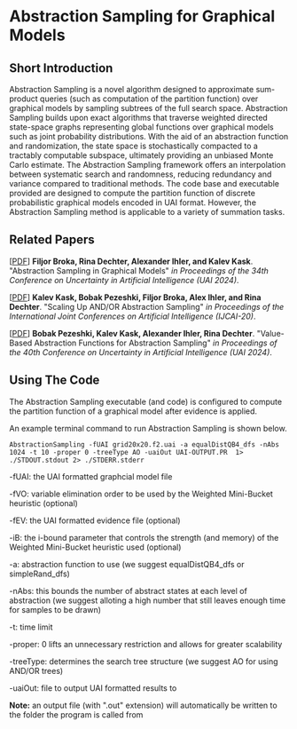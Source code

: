 # Abstraction Sampling for Graphical Models

## Short Introduction

Abstraction Sampling is a novel algorithm designed to approximate sum-product queries (such as computation of the partition function) over graphical models by sampling subtrees of the full search space. Abstraction Sampling builds upon exact algorithms that traverse weighted directed state-space graphs representing global functions over graphical models such as joint probability distributions.  With the aid of an abstraction function and randomization, the state space is stochastically compacted to a tractably computable subspace, ultimately providing an unbiased Monte Carlo estimate. The Abstraction Sampling framework offers an interpolation between systematic search and randomness, reducing redundancy and variance compared to traditional methods.  The code base and executable provided are designed to compute the partition function of discrete probabilistic graphical models encoded in UAI format. However, the Abstraction Sampling method is applicable to a variety of summation tasks.

## Related Papers

[[PDF](https://ics.uci.edu/~dechter/publications/r248.pdf)] **Filjor Broka, Rina Dechter, Alexander Ihler, and Kalev Kask**. "Abstraction Sampling in Graphical Models" *in Proceedings of the 34th Conference on Uncertainty in Artificial Intelligence (UAI 2024)*.

[[PDF](https://ics.uci.edu/~dechter/publications/r261.pdf)] **Kalev Kask, Bobak Pezeshki, Filjor Broka, Alex Ihler, and Rina Dechter**. "Scaling Up AND/OR Abstraction Sampling" *in Proceedings of the International Joint Conferences on Artificial Intelligence (IJCAI-20)*.

[[PDF](https://ics.uci.edu/~dechter/publications/r278.pdf)] **Bobak Pezeshki, Kalev Kask, Alexander Ihler, Rina Dechter**. "Value-Based Abstraction Functions for Abstraction Sampling" *in Proceedings of the 40th Conference on Uncertainty in Artificial Intelligence (UAI 2024)*.


## Using The Code

The Abstraction Sampling executable (and code) is configured to compute the partition function of a graphical model after evidence is applied.

An example terminal command to run Abstraction Sampling is shown below.

~~~
AbstractionSampling -fUAI grid20x20.f2.uai -a equalDistQB4_dfs -nAbs 1024 -t 10 -proper 0 -treeType AO -uaiOut UAI-OUTPUT.PR  1> ./STDOUT.stdout 2> ./STDERR.stderr
~~~~

-fUAI: the UAI formatted graphcial model file

-fVO: variable elimination order to be used by the Weighted Mini-Bucket heuristic (optional)

-fEV: the UAI formatted evidence file (optional)

-iB: the i-bound parameter that controls the strength (and memory) of the Weighted Mini-Bucket heuristic used (optional)

-a: abstraction function to use (we suggest equalDistQB4_dfs or simpleRand_dfs)

-nAbs: this bounds the number of abstract states at each level of abstraction (we suggest alloting a high number that still leaves enough time for samples to be drawn)

-t: time limit

-proper: 0 lifts an unnecessary restriction and allows for greater scalability

-treeType: determines the search tree structure (we suggest AO for using AND/OR trees)

-uaiOut: file to output UAI formatted results to

**Note:** an output file (with ".out" extension) will automatically be written to the folder the program is called from
